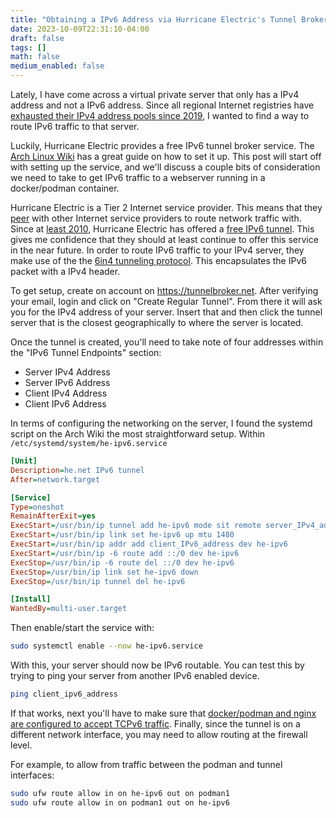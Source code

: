 ```yaml
---
title: "Obtaining a IPv6 Address via Hurricane Electric's Tunnel Broker Service"
date: 2023-10-09T22:31:10-04:00
draft: false 
tags: []
math: false
medium_enabled: false
---
```


Lately, I have come across a virtual private server that only has a IPv4 address and not a IPv6 address. Since all regional Internet registries have [exhausted their IPv4 address pools since 2019](https://en.wikipedia.org/wiki/IPv4_address_exhaustion), I wanted to find a way to route IPv6 traffic to that server.

Luckily, Hurricane Electric provides a free IPv6 tunnel broker service. The [Arch Linux Wiki](https://wiki.archlinux.org/title/IPv6_tunnel_broker_setup) has a great guide on how to set it up. This post will start off with setting up the service, and we'll discuss a couple bits of consideration we need to take to get IPv6 traffic to a webserver running in a docker/podman container.

Hurricane Electric is a Tier 2 Internet service provider. This means that they [peer](https://en.wikipedia.org/wiki/Peering) with other Internet service providers to route network traffic with. Since at [least 2010](https://forums.he.net/index.php?topic=783.0), Hurricane Electric has offered a [free IPv6 tunnel](https://www.tunnelbroker.net/).   This gives me confidence that they should at least continue to offer this service in the near future. In order to route IPv6 traffic to your IPv4 server, they make use of the the [6in4 tunneling protocol](https://en.wikipedia.org/wiki/6in4). This encapsulates the IPv6 packet with a IPv4 header. 

To get setup, create on account on https://tunnelbroker.net. After verifying your email, login and click on "Create Regular Tunnel". From there it will ask you for the IPv4 address of your server. Insert that and then click the tunnel server that is the closest geographically to where the server is located.

Once the tunnel is created, you'll need to take note of four addresses within the "IPv6 Tunnel Endpoints" section:

- Server IPv4 Address
- Server IPv6 Address
- Client IPv4 Address
- Client IPv6 Address

In terms of configuring the networking on the server, I found the systemd script on the Arch Wiki the most straightforward setup. Within `/etc/systemd/system/he-ipv6.service`

```ini
[Unit]
Description=he.net IPv6 tunnel
After=network.target

[Service]
Type=oneshot
RemainAfterExit=yes
ExecStart=/usr/bin/ip tunnel add he-ipv6 mode sit remote server_IPv4_address local client_IPv4_address ttl 255
ExecStart=/usr/bin/ip link set he-ipv6 up mtu 1480
ExecStart=/usr/bin/ip addr add client_IPv6_address dev he-ipv6
ExecStart=/usr/bin/ip -6 route add ::/0 dev he-ipv6
ExecStop=/usr/bin/ip -6 route del ::/0 dev he-ipv6
ExecStop=/usr/bin/ip link set he-ipv6 down
ExecStop=/usr/bin/ip tunnel del he-ipv6

[Install]
WantedBy=multi-user.target
```

Then enable/start the service with:

```bash
sudo systemctl enable --now he-ipv6.service
```

With this, your server should now be IPv6 routable. You can test this by trying to ping your server from another IPv6 enabled device.

```bash
ping client_ipv6_address
```

If that works, next you'll have to make sure that [docker/podman and nginx are configured to accept TCPv6 traffic](https://brandonrozek.com/blog/podman-nginx-tcpv6-http2-ready/). Finally, since the tunnel is on a different network interface, you may need to allow routing at the firewall level.

For example, to allow from traffic between the podman and tunnel interfaces:

```bash
sudo ufw route allow in on he-ipv6 out on podman1
sudo ufw route allow in on podman1 out on he-ipv6
```

